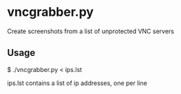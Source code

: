# vncgrabber.py

Create screenshots from a list of unprotected VNC servers

## Usage

$ ./vncgrabber.py < ips.lst

ips.lst contains a list of ip addresses, one per line
